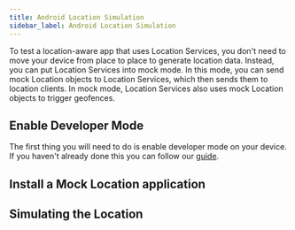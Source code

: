 ```yaml
---
title: Android Location Simulation
sidebar_label: Android Location Simulation
---
```


To test a location-aware app that uses Location Services, you don't need to move your device from place to place to generate location data. Instead, you can put Location Services into mock mode. In this mode, you can send mock Location objects to Location Services, which then sends them to location clients. In mock mode, Location Services also uses mock Location objects to trigger geofences. 


## Enable Developer Mode

The first thing you will need to do is enable developer mode on your device. If you haven't already done this you can follow our [guide](/docs/tutorials/android-device-debugging).


## Install a Mock Location application





## Simulating the Location


